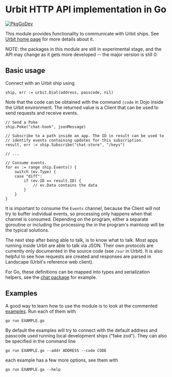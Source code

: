 # Urbit HTTP API implementation in Go

[![PkgGoDev](https://pkg.go.dev/badge/github.com/cmarcelo/go-urbit)](https://pkg.go.dev/github.com/cmarcelo/go-urbit)

This module provides functionality to communicate with Urbit
ships. See [Urbit home page](https://urbit.org) for more details about
it.

NOTE: the packages in this module are still in experimental stage, and
the API may change as it gets more developed -- the major version is
still 0.


## Basic usage

Connect with an Urbit ship using

```
ship, err := urbit.Dial(address, passcode, nil)
```

Note that the code can be obtained with the command `|code` in Dojo
inside the Urbit environment. The returned value is a Client that can
be used to send requests and receive events.

```
// Send a Poke
ship.Poke("chat-hook", jsonMessage)

// Subscribe to a path inside an app. The ID in result can be used to
// identify events containing updates for this subscription.
result, err := ship.Subscribe("chat-store", "/keys")

// ...

// Consume events.
for ev := range ship.Events() {
	switch (ev.Type) {
	case "diff":
		if (ev.ID == result.ID) {
			// ev.Data contains the data
		}
	}
}
```

It is important to consume the `Events` channel, because the Client
will not try to buffer individual events, so processing only happens
when that channel is consumed. Depending on the program, either a
separate goroutine or including the processing the in the program's
mainloop will be the typical solutions.

The next step after being able to talk, is to know what to talk. Most
apps running inside Urbit are able to talk via JSON. Their own
protocols are currently only documented in the source code (see `/sur`
in Urbit). It is also helpful to see how requests are created and
responses are parsed in Landscape (Urbit's reference web client).

For Go, these definitions can be mapped into types and serialization
helpers, see the [chat
package](https://github.com/cmarcelo/go-urbit/tree/main/chat) for
example.


## Examples

A good way to learn how to use the module is to look at the commented
[examples](https://github.com/cmarcelo/go-urbit/tree/main/examples). Run
each of them with

```
go run EXAMPLE.go
```

By default the examples will try to connect with the default address
and passcode used running local development ships ("fake zod"). They
can also be specified in the command line

```
go run EXAMPLE.go --addr ADDRESS --code CODE
```

each example has a few more options, see them with


```
go run EXAMPLE.go --help
```

